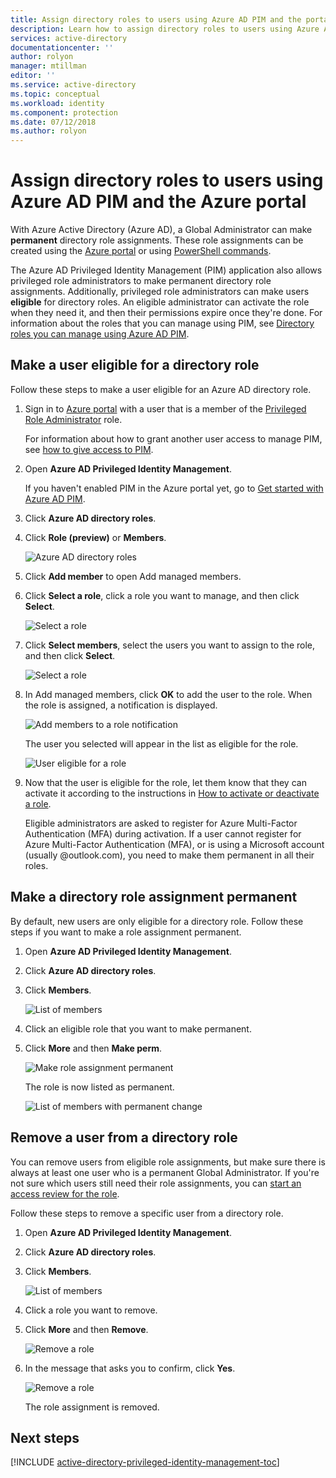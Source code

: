 ```yaml
---
title: Assign directory roles to users using Azure AD PIM and the portal | Microsoft Docs
description: Learn how to assign directory roles to users using Azure Active Directory Privileged Identity Management and the Azure portal.
services: active-directory
documentationcenter: ''
author: rolyon
manager: mtillman
editor: ''
ms.service: active-directory
ms.topic: conceptual
ms.workload: identity
ms.component: protection
ms.date: 07/12/2018
ms.author: rolyon
---
```


# Assign directory roles to users using Azure AD PIM and the Azure portal

With Azure Active Directory (Azure AD), a Global Administrator can make **permanent** directory role assignments. These role assignments can be created using the [Azure portal](../users-groups-roles/directory-assign-admin-roles.md) or using [PowerShell commands](/powershell/module/azuread#directory_roles).

The Azure AD Privileged Identity Management (PIM) application also allows privileged role administrators to make permanent directory role assignments. Additionally, privileged role administrators can make users **eligible** for directory roles. An eligible administrator can activate the role when they need it, and then their permissions expire once they're done. For information about the roles that you can manage using PIM, see [Directory roles you can manage using Azure AD PIM](pim-roles.md).

## Make a user eligible for a directory role

Follow these steps to make a user eligible for an Azure AD directory role.

1. Sign in to [Azure portal](https://portal.azure.com/) with a user that is a member of the [Privileged Role Administrator](../users-groups-roles/directory-assign-admin-roles.md#privileged-role-administrator) role.

    For information about how to grant another user access to manage PIM, see [how to give access to PIM](pim-how-to-give-access-to-pim.md).

1. Open **Azure AD Privileged Identity Management**.

    If you haven't enabled PIM in the Azure portal yet, go to [Get started with Azure AD PIM](pim-getting-started.md).

1. Click **Azure AD directory roles**.

1. Click **Role (preview)** or **Members**.

    ![Azure AD directory roles](./media/pim-how-to-add-role-to-user/pim-directory-roles.png)

1. Click **Add member** to open Add managed members.

1. Click **Select a role**, click a role you want to manage, and then click **Select**.

    ![Select a role](./media/pim-how-to-add-role-to-user/pim-select-a-role.png)

1. Click **Select members**, select the users you want to assign to the role, and then click **Select**.

    ![Select a role](./media/pim-how-to-add-role-to-user/pim-select-members.png)

1. In Add managed members, click **OK** to add the user to the role. When the role is assigned, a notification is displayed.

    ![Add members to a role notification](./media/pim-how-to-add-role-to-user/pim-add-members-to-role-notification.png)

    The user you selected will appear in the list as eligible for the role.

    ![User eligible for a role](./media/pim-how-to-add-role-to-user/pim-directory-role-eligible.png)

1. Now that the user is eligible for the role, let them know that they can activate it according to the instructions in [How to activate or deactivate a role](pim-how-to-activate-role.md).

    Eligible administrators are asked to register for Azure Multi-Factor Authentication (MFA) during activation. If a user cannot register for Azure Multi-Factor Authentication (MFA), or is using a Microsoft account (usually @outlook.com), you need to make them permanent in all their roles.

## Make a directory role assignment permanent

By default, new users are only eligible for a directory role. Follow these steps if you want to make a role assignment permanent.

1. Open **Azure AD Privileged Identity Management**.

1. Click **Azure AD directory roles**.

1. Click **Members**.

    ![List of members](./media/pim-how-to-add-role-to-user/pim-directory-role-list-members.png)

1. Click an eligible role that you want to make permanent.

1. Click **More** and then **Make perm**.

    ![Make role assignment permanent](./media/pim-how-to-add-role-to-user/pim-make-perm.png)

    The role is now listed as permanent.

    ![List of members with permanent change](./media/pim-how-to-add-role-to-user/pim-directory-role-list-members-permanent.png)

## Remove a user from a directory role

You can remove users from eligible role assignments, but make sure there is always at least one user who is a permanent Global Administrator. If you're not sure which users still need their role assignments, you can [start an access review for the role](pim-how-to-start-security-review.md).

Follow these steps to remove a specific user from a directory role.

1. Open **Azure AD Privileged Identity Management**.

1. Click **Azure AD directory roles**.

1. Click **Members**.

    ![List of members](./media/pim-how-to-add-role-to-user/pim-directory-role-list-members.png)

1. Click a role you want to remove.

1. Click **More** and then **Remove**.

    ![Remove a role](./media/pim-how-to-add-role-to-user/pim-remove-role.png)

1. In the message that asks you to confirm, click **Yes**.

    ![Remove a role](./media/pim-how-to-add-role-to-user/pim-remove-role-confirm.png)

    The role assignment is removed.

## Next steps
[!INCLUDE [active-directory-privileged-identity-management-toc](../../../includes/active-directory-privileged-identity-management-toc.md)]
